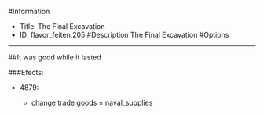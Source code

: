 #Information
 - Title: The Final Excavation
 - ID: flavor_feiten.205
#Description
The Final Excavation
#Options

___
##It was good while it lasted

###Efects:<ul><li>4879:</li><ul><li>change trade goods = naval_supplies</li></ul></ul>
